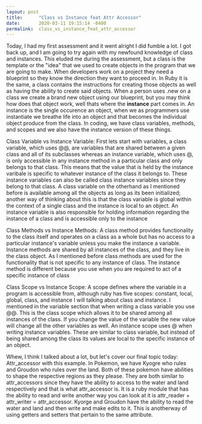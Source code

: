 ```yaml
---
layout: post
title:      "Class vs Instance feat Attr Accessor"
date:       2020-03-11 19:15:14 -0400
permalink:  class_vs_instance_feat_attr_accessor
---
```


Today, I had my first assessment and it went alright I did fumble a lot. I got back up, and I am going to try again with my newfound knowledge of class and instances. This eluded me during the assessment, but a class is the template or the "idea" that we used to create objects in the program that we are going to make. When developers work on a project they need a blueprint so they know the direction they want to proceed in. In Ruby it is the same, a class contains the instructions for creating those objects as well as having the ability to create said objects. When a person uses .new on a class we create a brand new object using our blueprint, but you may think how does that object work, well thats where the **instance** part comes in.  An instance is the single occurence an object, when we as programmers use instantiate we breathe life into an object and that becomes the individual object produce from the class. In coding, we have class variables, methods, and scopes and we also have the instance version of these things. 

Class Variable vs Instance Variable: First lets start with variables, a class variable, which uses @@, are variables that are shared between a given class and all of its subclasses whereas an instance variable, which uses @, is only accessible in any instance method in a particular class and only belongs to that class. This means that the value that is held by the instance varibale is specific to whatever instance of the class it belongs to. These instance variables can also be called class instance variables since they belong to that class. A class variable on the otherhand as I mentioned before is available among all the objects as long as its been initialized; another way of thinking about this is that the class variable is global within the context of a single class  and the instance is local to an object. An instance variable is also responsible for holding information regarding the instance of a class and is accessible only to the instance 

Class Methods vs Instance Methods: A class method provides functionality to the class itself and operates on a class as a whole but has no access to a particular instance's variable unless you make the instance a variable. Instance methods are shared by all instances of the class, and they live in the class object. As I mentioned before class methods are used for the functionality that is not specific to any instance of class. The instance method is different because you use when you are required to act of a specific instance of class 

Class Scope vs Instance Scope: A scope defines where the variable in a program is accessible from, although ruby has five  scopes: constant, local, global, class, and instance I will talking about class and instance. I mentioned in the variable section that when writing a class variable you use @@. This is the class scope which allows it to be shared among all instances of the class. If you change the value of the variable the new value will change all the other variables as well. An instance scope uses @ when writing instance variables. These are similar to class variable, but instead of being shared among the class its values are local to the specific instance of an object. 

Whew, I think I talked about a lot, but let's cover our final topic today: Attr_accessor with this example. In Pokemon, we have Kyogre who rules and Groudon who rules over the land. Both of these pokemon have abilities to shape the respective regions as they please. They are both similar to attr_accessors since they have the ability to access to the water and land respectively and that is what attr_accessor is. It is a ruby module that has the ability to read and write another way you can look at it is attr_reader + attr_writer = attr_accessor. Kyorge and Groudon have the ability to read the water and land and then write and make edits to it. This is anotherway of using getters and setters that pertain to the same attribute. 

